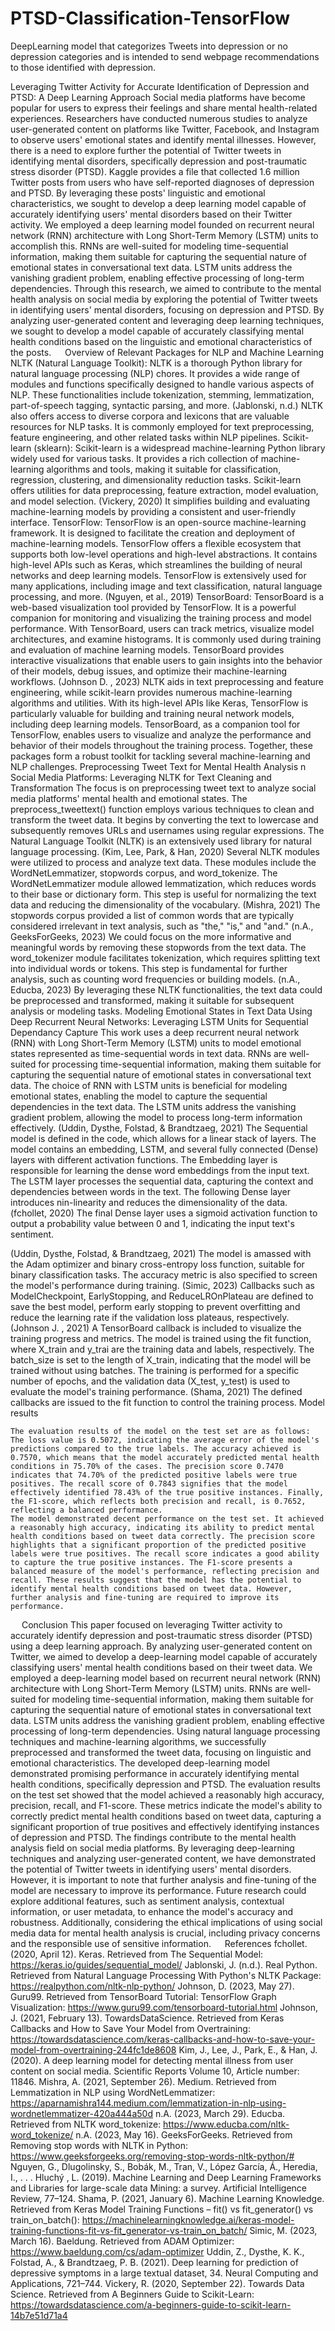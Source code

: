 # PTSD-Classification-TensorFlow
DeepLearning model that categorizes Tweets into depression or no depression categories and is intended to send webpage recommendations to those identified with depression.

Leveraging Twitter Activity for Accurate Identification of Depression and PTSD: A Deep Learning Approach
Social media platforms have become popular for users to express their feelings and share mental health-related experiences. Researchers have conducted numerous studies to analyze user-generated content on platforms like Twitter, Facebook, and Instagram to observe users' emotional states and identify mental illnesses. However, there is a need to explore further the potential of Twitter tweets in identifying mental disorders, specifically depression and post-traumatic stress disorder (PTSD).
Kaggle provides a file that collected 1.6 million Twitter posts from users who have self-reported diagnoses of depression and PTSD. By leveraging these posts' linguistic and emotional characteristics, we sought to develop a deep learning model capable of accurately identifying users' mental disorders based on their Twitter activity.
We employed a deep learning model founded on recurrent neural network (RNN) architecture with Long Short-Term Memory (LSTM) units to accomplish this. RNNs are well-suited for modeling time-sequential information, making them suitable for capturing the sequential nature of emotional states in conversational text data. LSTM units address the vanishing gradient problem, enabling effective processing of long-term dependencies.
Through this research, we aimed to contribute to the mental health analysis on social media by exploring the potential of Twitter tweets in identifying users' mental disorders, focusing on depression and PTSD. By analyzing user-generated content and leveraging deep learning techniques, we sought to develop a model capable of accurately classifying mental health conditions based on the linguistic and emotional characteristics of the posts.
 
Overview of Relevant Packages for NLP and Machine Learning
NLTK (Natural Language Toolkit):
NLTK is a thorough Python library for natural language processing (NLP) chores. It provides a wide range of modules and functions specifically designed to handle various aspects of NLP. These functionalities include tokenization, stemming, lemmatization, part-of-speech tagging, syntactic parsing, and more. (Jablonski, n.d.) NLTK also offers access to diverse corpora and lexicons that are valuable resources for NLP tasks. It is commonly employed for text preprocessing, feature engineering, and other related tasks within NLP pipelines.
Scikit-learn (sklearn):
Scikit-learn is a widespread machine-learning Python library widely used for various tasks. It provides a rich collection of machine-learning algorithms and tools, making it suitable for classification, regression, clustering, and dimensionality reduction tasks. Scikit-learn offers utilities for data preprocessing, feature extraction, model evaluation, and model selection. (Vickery, 2020) It simplifies building and evaluating machine-learning models by providing a consistent and user-friendly interface.
TensorFlow:
TensorFlow is an open-source machine-learning framework. It is designed to facilitate the creation and deployment of machine-learning models. TensorFlow offers a flexible ecosystem that supports both low-level operations and high-level abstractions. It contains high-level APIs such as Keras, which streamlines the building of neural networks and deep learning models. TensorFlow is extensively used for many applications, including image and text classification, natural language processing, and more. (Nguyen, et al., 2019)
TensorBoard:
TensorBoard is a web-based visualization tool provided by TensorFlow. It is a powerful companion for monitoring and visualizing the training process and model performance. With TensorBoard, users can track metrics, visualize model architectures, and examine histograms. It is commonly used during training and evaluation of machine learning models. TensorBoard provides interactive visualizations that enable users to gain insights into the behavior of their models, debug issues, and optimize their machine-learning workflows. (Johnson D. , 2023)
NLTK aids in text preprocessing and feature engineering, while scikit-learn provides numerous machine-learning algorithms and utilities. With its high-level APIs like Keras, TensorFlow is particularly valuable for building and training neural network models, including deep learning models. TensorBoard, as a companion tool for TensorFlow, enables users to visualize and analyze the performance and behavior of their models throughout the training process. Together, these packages form a robust toolkit for tackling several machine-learning and NLP challenges.
Preprocessing Tweet Text for Mental Health Analysis n Social Media Platforms: Leveraging NLTK for Text Cleaning and Transformation
	The focus is on preprocessing tweet text to analyze social media platforms' mental health and emotional states. The preprocess_tweettext() function employs various techniques to clean and transform the tweet data. It begins by converting the text to lowercase and subsequently removes URLs and usernames using regular expressions. The Natural Language Toolkit (NLTK) is an extensively used library for natural language processing. (Kim, Lee, Park, & Han, 2020) Several NLTK modules were utilized to process and analyze text data. These modules include the WordNetLemmatizer, stopwords corpus, and word_tokenize.
	The WordNetLemmatizer module allowed lemmatization, which reduces words to their base or dictionary form. This step is useful for normalizing the text data and reducing the dimensionality of the vocabulary. (Mishra, 2021)
	The stopwords corpus provided a list of common words that are typically considered irrelevant in text analysis, such as "the," "is," and "and." (n.A., GeeksForGeeks, 2023) We could focus on the more informative and meaningful words by removing these stopwords from the text data. 
	The word_tokenizer module facilitates tokenization, which requires splitting text into individual words or tokens. This step is fundamental for further analysis, such as counting word frequencies or building models. (n.A., Educba, 2023) By leveraging these NLTK functionalities, the text data could be preprocessed and transformed, making it suitable for subsequent analysis or modeling tasks.
Modeling Emotional States in Text Data Using Deep Recurrent Neural Networks: Leveraging LSTM Units for Sequential Dependancy Capture
This work uses a deep recurrent neural network (RNN) with Long Short-Term Memory (LSTM) units to model emotional states represented as time-sequential words in text data. RNNs are well-suited for processing time-sequential information, making them suitable for capturing the sequential nature of emotional states in conversational text data. The choice of RNN with LSTM units is beneficial for modeling emotional states, enabling the model to capture the sequential dependencies in the text data. The LSTM units address the vanishing gradient problem, allowing the model to process long-term information effectively. (Uddin, Dysthe, Folstad, & Brandtzaeg, 2021)
The Sequential model is defined in the code, which allows for a linear stack of layers. The model contains an embedding, LSTM, and several fully connected (Dense) layers with different activation functions. The Embedding layer is responsible for learning the dense word embeddings from the input text. The LSTM layer processes the sequential data, capturing the context and dependencies between words in the text. The following Dense layer introduces nin-linearity and reduces the dimensionality of the data. (fchollet, 2020) The final Dense layer uses a sigmoid activation function to output a probability value between 0 and 1, indicating the input text's sentiment.
 
(Uddin, Dysthe, Folstad, & Brandtzaeg, 2021)
	The model is amassed with the Adam optimizer and binary cross-entropy loss function, suitable for binary classification tasks. The accuracy metric is also specified to screen the model's performance during training. (Simic, 2023)
	Callbacks such as ModelCheckpoint, EarlyStopping, and ReduceLROnPlateau are defined to save the best model, perform early stopping to prevent overfitting and reduce the learning rate if the validation loss plateaus, respectively. (Johnson J. , 2021) A TensorBoard callback is included to visualize the training progress and metrics.
	The model is trained using the fit function, where X_train and y_trai are the training data and labels, respectively. The batch_size is set to the length of X_train, indicating that the model will be trained without using batches. The training is performed for a specific number of epochs, and the validation data (X_test, y_test) is used to evaluate the model's training performance. (Shama, 2021) The defined callbacks are issued to the fit function to control the training process.
Model results
 
	The evaluation results of the model on the test set are as follows: The loss value is 0.5072, indicating the average error of the model's predictions compared to the true labels. The accuracy achieved is 0.7570, which means that the model accurately predicted mental health conditions in 75.70% of the cases. The precision score 0.7470 indicates that 74.70% of the predicted positive labels were true positives. The recall score of 0.7843 signifies that the model effectively identified 78.43% of the true positive instances. Finally, the F1-score, which reflects both precision and recall, is 0.7652, reflecting a balanced performance.
	The model demonstrated decent performance on the test set. It achieved a reasonably high accuracy, indicating its ability to predict mental health conditions based on tweet data correctly. The precision score highlights that a significant proportion of the predicted positive labels were true positives. The recall score indicates a good ability to capture the true positive instances. The F1-score presents a balanced measure of the model's performance, reflecting precision and recall. These results suggest that the model has the potential to identify mental health conditions based on tweet data. However, further analysis and fine-tuning are required to improve its performance.
 
Conclusion
	This paper focused on leveraging Twitter activity to accurately identify depression and post-traumatic stress disorder (PTSD) using a deep learning approach. By analyzing user-generated content on Twitter, we aimed to develop a deep-learning model capable of accurately classifying users' mental health conditions based on their tweet data.
	We employed a deep-learning model based on recurrent neural network (RNN) architecture with Long Short-Term Memory (LSTM) units. RNNs are well-suited for modeling time-sequential information, making them suitable for capturing the sequential nature of emotional states in conversational text data. LSTM units address the vanishing gradient problem, enabling effective processing of long-term dependencies.
	Using natural language processing techniques and machine-learning algorithms, we successfully preprocessed and transformed the tweet data, focusing on linguistic and emotional characteristics. The developed deep-learning model demonstrated promising performance in accurately identifying mental health conditions, specifically depression and PTSD.
	The evaluation results on the test set showed that the model achieved a reasonably high accuracy, precision, recall, and F1-score. These metrics indicate the model's ability to correctly predict mental health conditions based on tweet data, capturing a significant proportion of true positives and effectively identifying instances of depression and PTSD.
	The findings contribute to the mental health analysis field on social media platforms. By leveraging deep-learning techniques and analyzing user-generated content, we have demonstrated the potential of Twitter tweets in identifying users' mental disorders.
	However, it is important to note that further analysis and fine-tuning of the model are necessary to improve its performance. Future research could explore additional features, such as sentiment analysis, contextual information, or user metadata, to enhance the model's accuracy and robustness. Additionally, considering the ethical implications of using social media data for mental health analysis is crucial, including privacy concerns and the responsible use of sensitive information.
 
References
fchollet. (2020, April 12). Keras. Retrieved from The Sequential Model: https://keras.io/guides/sequential_model/
Jablonski, J. (n.d.). Real Python. Retrieved from Natural Language Processing With Python's NLTK Package: https://realpython.com/nltk-nlp-python/
Johnson, D. (2023, May 27). Guru99. Retrieved from TensorBoard Tutorial: TensorFlow Graph Visualization: https://www.guru99.com/tensorboard-tutorial.html
Johnson, J. (2021, February 13). TowardsDataScience. Retrieved from Keras Callbacks and How to Save Your Model from Overtraining: https://towardsdatascience.com/keras-callbacks-and-how-to-save-your-model-from-overtraining-244fc1de8608
Kim, J., Lee, J., Park, E., & Han, J. (2020). A deep learning model for detecting mental illness from user content on social media. Scientific Reports Volume 10, Article number: 11846.
Mishra, A. (2021, September 26). Medium. Retrieved from Lemmatization in NLP using WordNetLemmatizer: https://aparnamishra144.medium.com/lemmatization-in-nlp-using-wordnetlemmatizer-420a444a50d
n.A. (2023, March 29). Educba. Retrieved from NLTK word_tokenize: https://www.educba.com/nltk-word_tokenize/
n.A. (2023, May 16). GeeksForGeeks. Retrieved from Removing stop words with NLTK in Python: https://www.geeksforgeeks.org/removing-stop-words-nltk-python/#
Nguyen, G., Dlugolinsky, S., Bobák, M., Tran, V., López García, Á., Heredia, I., . . . Hluchý , L. (2019). Machine Learning and Deep Learning Frameworks and Libraries for large-scale data Mining: a survey. Artificial Intelligence Review, 77–124.
Shama, P. (2021, January 6). Machine Learning Knowledge. Retrieved from Keras Model Training Functions – fit() vs fit_generator() vs train_on_batch(): https://machinelearningknowledge.ai/keras-model-training-functions-fit-vs-fit_generator-vs-train_on_batch/
Simic, M. (2023, March 16). Baeldung. Retrieved from ADAM Optimizer: https://www.baeldung.com/cs/adam-optimizer
Uddin, Z., Dysthe, K. K., Folstad, A., & Brandtzaeg, P. B. (2021). Deep learning for prediction of depressive symptoms in a large textual dataset, 34. Neural Computing and Applications, 721–744.
Vickery, R. (2020, September 22). Towards Data Science. Retrieved from A Beginners Guide to Scikit-Learn: https://towardsdatascience.com/a-beginners-guide-to-scikit-learn-14b7e51d71a4

